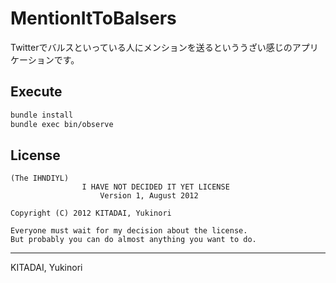# MentionItToBalsers

Twitterでバルスといっている人にメンションを送るといううざい感じのアプリケーションです。

Execute
-------

```sh
bundle install
bundle exec bin/observe
```

License
-------
	(The IHNDIYL)
		            I HAVE NOT DECIDED IT YET LICENSE
	                    Version 1, August 2012
	
	Copyright (C) 2012 KITADAI, Yukinori
	
	Everyone must wait for my decision about the license.
	But probably you can do almost anything you want to do.

---
KITADAI, Yukinori


